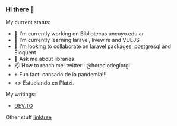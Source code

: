 ### Hi there 👋

<!--
**horaciod/horaciod** is a ✨ _special_ ✨ repository because its `README.md` (this file) appears on your GitHub profile.
-->
My current status: 

- 🔭 I’m currently working on Bibliotecas.uncuyo.edu.ar
- 🌱 I’m currently learning laravel, livewire and VUEJS
- 👯 I’m looking to collaborate on laravel packages, postgresql and Eloquent
- 💬 Ask me about libraries 
- 📫 How to reach me: twitter::  @horaciodegiorgi
- ⚡ Fun fact: cansado de la pandemia!!!
- <> Estudiando en Platzi. 

My writings:

- [DEV.TO](https://dev.to/horaciodegiorgi/)

Other stuff 
[linktree](https://linktr.ee/horaciod)
